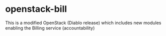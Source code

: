 openstack-bill
==============

This is a modified OpenStack (Diablo release) which includes new modules enabling the Billing service (accountability)  